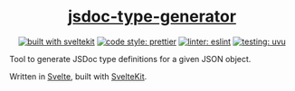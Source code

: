 <div align="center">

# [jsdoc-type-generator](https://rafistrauss.github.io/jsdoc-generator/)

[![built with sveltekit](https://img.shields.io/badge/built%20with-sveltekit-ff3e00?logo=svelte&style=flat-square)](https://kit.svelte.dev/)
[![code style: prettier](https://img.shields.io/badge/code_style-prettier-ff69b4.svg?style=flat-square&logo=prettier)](https://github.com/prettier/prettier)
[![linter: eslint](https://img.shields.io/badge/linter-eslint-4B32C3.svg?style=flat-square&logo=eslint)](https://eslint.org/)
[![testing: uvu](https://img.shields.io/badge/testing-uvu-7d6dda.svg?style=flat-square)](https://github.com/lukeed/uvu)

</div>

Tool to generate JSDoc type definitions for a given JSON object.

Written in [Svelte](https://svelte.dev/), built with [SvelteKit](https://kit.svelte.dev/).
